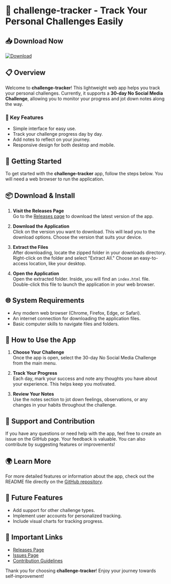 # 🎉 challenge-tracker - Track Your Personal Challenges Easily

## 📥 Download Now
[![Download](https://img.shields.io/badge/Download%20Now%20-via%20GitHub-brightgreen)](https://github.com/saltaher/challenge-tracker/releases)

## 📋 Overview
Welcome to **challenge-tracker**! This lightweight web app helps you track your personal challenges. Currently, it supports a **30-day No Social Media Challenge**, allowing you to monitor your progress and jot down notes along the way. 

### 🌟 Key Features
- Simple interface for easy use.
- Track your challenge progress day by day.
- Add notes to reflect on your journey.
- Responsive design for both desktop and mobile.

## 🚀 Getting Started
To get started with the **challenge-tracker** app, follow the steps below. You will need a web browser to run the application.

## 📦 Download & Install
1. **Visit the Releases Page**  
   Go to the [Releases page](https://github.com/saltaher/challenge-tracker/releases) to download the latest version of the app.

2. **Download the Application**  
   Click on the version you want to download. This will lead you to the download options. Choose the version that suits your device.

3. **Extract the Files**  
   After downloading, locate the zipped folder in your downloads directory. Right-click on the folder and select "Extract All." Choose an easy-to-access location, like your desktop.

4. **Open the Application**  
   Open the extracted folder. Inside, you will find an `index.html` file. Double-click this file to launch the application in your web browser.

## 🌐 System Requirements
- Any modern web browser (Chrome, Firefox, Edge, or Safari).
- An internet connection for downloading the application files.
- Basic computer skills to navigate files and folders.

## 🧭 How to Use the App
1. **Choose Your Challenge**  
   Once the app is open, select the 30-day No Social Media Challenge from the main menu.

2. **Track Your Progress**  
   Each day, mark your success and note any thoughts you have about your experience. This helps keep you motivated.

3. **Review Your Notes**  
   Use the notes section to jot down feelings, observations, or any changes in your habits throughout the challenge.

## 💬 Support and Contribution
If you have any questions or need help with the app, feel free to create an issue on the GitHub page. Your feedback is valuable. You can also contribute by suggesting features or improvements!

## 🌍 Learn More
For more detailed features or information about the app, check out the README file directly on the [GitHub repository](https://github.com/saltaher/challenge-tracker).

## 📅 Future Features
- Add support for other challenge types.
- Implement user accounts for personalized tracking.
- Include visual charts for tracking progress.

## 📌 Important Links
- [Releases Page](https://github.com/saltaher/challenge-tracker/releases)  
- [Issues Page](https://github.com/saltaher/challenge-tracker/issues)  
- [Contribution Guidelines](https://github.com/saltaher/challenge-tracker/blob/main/CONTRIBUTING.md)

Thank you for choosing **challenge-tracker**! Enjoy your journey towards self-improvement!